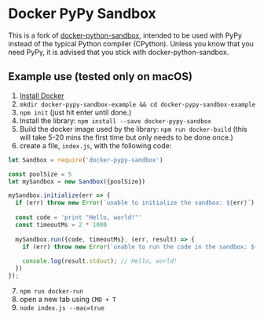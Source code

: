 # Docker PyPy Sandbox

This is a fork of [docker-python-sandbox](https://github.com/christophetd/docker-python-sandbox), intended to be used with PyPy instead of the typical Python compiler (CPython). Unless you know that you need PyPy, it is advised that you stick with docker-python-sandbox.

## Example use (tested only on macOS)

1. [Install Docker](https://docs.docker.com/engine/installation/)
2. `mkdir docker-pypy-sandbox-example && cd docker-pypy-sandbox-example`
3. `npm init` (just hit enter until done.)
4. Install the library: `npm install --save docker-pypy-sandbox`
5. Build the docker image used by the library: `npm run docker-build` (this will take 5-20 mins the first time but only needs to be done once.)
6. create a file, `index.js`, with the following code:
```javascript
let Sandbox = require('docker-pypy-sandbox')

const poolSize = 5
let mySandbox = new Sandbox({poolSize})

mySandbox.initialize(err => {
  if (err) throw new Error(`unable to initialize the sandbox: ${err}`)
  
  const code = 'print "Hello, world!"'
  const timeoutMs = 2 * 1000
  
  mySandbox.run({code, timeoutMs}, (err, result) => {
    if (err) throw new Error(`unable to run the code in the sandbox: ${err}`)
    
    console.log(result.stdout); // Hello, world!
  })
});

```
7. `npm run docker-run`
8. open a new tab using `CMD + T`
9. `node index.js --mac=true`
